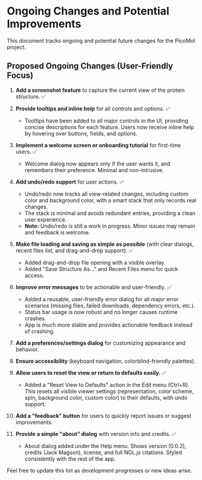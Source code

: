 # Ongoing Changes and Potential Improvements

This document tracks ongoing and potential future changes for the PicoMol project.

## Proposed Ongoing Changes (User-Friendly Focus)

1. **Add a screenshot feature** to capture the current view of the protein structure. ✅
2. **Provide tooltips and inline help** for all controls and options. ✅
    - Tooltips have been added to all major controls in the UI, providing concise descriptions for each feature. Users now receive inline help by hovering over buttons, fields, and options.
3. **Implement a welcome screen or onboarding tutorial** for first-time users. ✅
    - Welcome dialog now appears only if the user wants it, and remembers their preference. Minimal and non-intrusive.
4. **Add undo/redo support** for user actions. ✅
    - Undo/redo now tracks all view-related changes, including custom color and background color, with a smart stack that only records real changes.
    - The stack is minimal and avoids redundant entries, providing a clean user experience.
    - **Note:** Undo/redo is still a work in progress. Minor issues may remain and feedback is welcome.
5. **Make file loading and saving as simple as possible** (with clear dialogs, recent files list, and drag-and-drop support). ✅
    - Added drag-and-drop file opening with a visible overlay.
    - Added "Save Structure As..." and Recent Files menu for quick access.

6. **Improve error messages** to be actionable and user-friendly. ✅
    - Added a reusable, user-friendly error dialog for all major error scenarios (missing files, failed downloads, dependency errors, etc.).
    - Status bar usage is now robust and no longer causes runtime crashes.
    - App is much more stable and provides actionable feedback instead of crashing.
7. **Add a preferences/settings dialog** for customizing appearance and behavior.
8. **Ensure accessibility** (keyboard navigation, colorblind-friendly palettes).
9. **Allow users to reset the view or return to defaults easily.** ✅
    - Added a "Reset View to Defaults" action in the Edit menu (Ctrl+R). This resets all visible viewer settings (representation, color scheme, spin, background color, custom color) to their defaults, with undo support.
10. **Add a “feedback” button** for users to quickly report issues or suggest improvements.
11. **Provide a simple “about” dialog** with version info and credits. ✅
    - About dialog added under the Help menu. Shows version (0.0.2), credits (Jack Magson), license, and full NGL.js citations. Styled consistently with the rest of the app.

Feel free to update this list as development progresses or new ideas arise.
